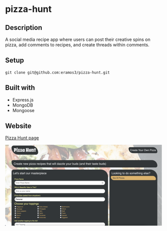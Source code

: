 # pizza-hunt

## Description
A social media recipe app where users can post their creative spins on pizza, add comments to recipes, and create threads within comments.

## Setup
```
git clone git@github.com:eramos3/pizza-hunt.git
```

## Built with 
 * Express.js
 * MongoDB
 * Mongoose

 ## Website
[Pizza Hunt page](https://rocky-depths-37921.herokuapp.com/)

![Pizza Hunt Screenshot](./public/assets/images/pizza-hunt.png)
